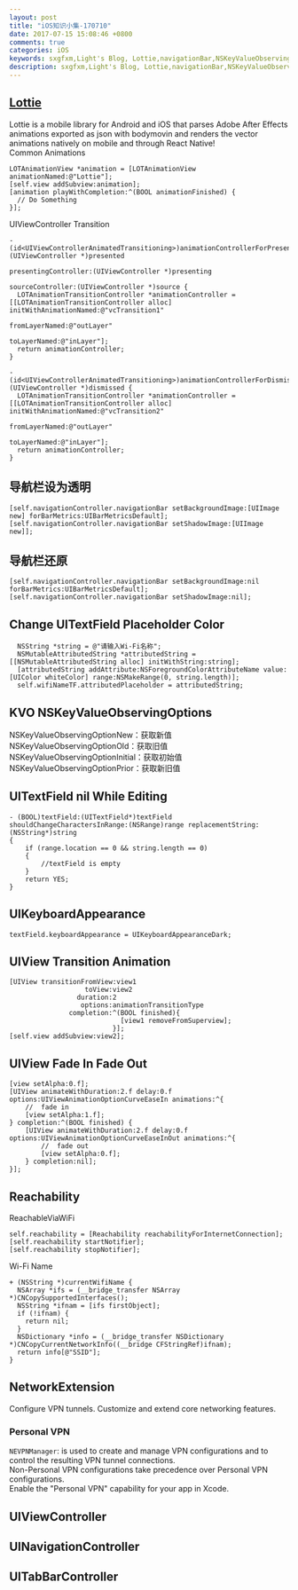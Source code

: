 ```yaml
---
layout: post
title: "iOS知识小集-170710"
date: 2017-07-15 15:08:46 +0800
comments: true
categories: iOS
keywords: sxgfxm,Light's Blog, Lottie,navigationBar,NSKeyValueObservingOptions,Transition Animation,Reachability,UIKeyboardAppearance
description: sxgfxm,Light's Blog, Lottie,navigationBar,NSKeyValueObservingOptions,Transition Animation,Reachability,UIKeyboardAppearance
---
```


## [Lottie](https://github.com/airbnb/lottie-ios)
Lottie is a mobile library for Android and iOS that parses Adobe After Effects animations exported as json with bodymovin and renders the vector animations natively on mobile and through React Native!  
Common Animations  



~~~
LOTAnimationView *animation = [LOTAnimationView animationNamed:@"Lottie"];
[self.view addSubview:animation];
[animation playWithCompletion:^(BOOL animationFinished) {
  // Do Something
}];
~~~
<!-- more -->

UIViewController Transition  



~~~
- (id<UIViewControllerAnimatedTransitioning>)animationControllerForPresentedController:(UIViewController *)presented
                                                                  presentingController:(UIViewController *)presenting
                                                                      sourceController:(UIViewController *)source {
  LOTAnimationTransitionController *animationController = [[LOTAnimationTransitionController alloc] initWithAnimationNamed:@"vcTransition1"
                                                                                                          fromLayerNamed:@"outLayer"
                                                                                                            toLayerNamed:@"inLayer"];
  return animationController;
}

- (id<UIViewControllerAnimatedTransitioning>)animationControllerForDismissedController:(UIViewController *)dismissed {
  LOTAnimationTransitionController *animationController = [[LOTAnimationTransitionController alloc] initWithAnimationNamed:@"vcTransition2"
                                                                                                          fromLayerNamed:@"outLayer"
                                                                                                            toLayerNamed:@"inLayer"];
  return animationController;
}
~~~

## 导航栏设为透明
~~~
[self.navigationController.navigationBar setBackgroundImage:[UIImage new] forBarMetrics:UIBarMetricsDefault];
[self.navigationController.navigationBar setShadowImage:[UIImage new]];
~~~

## 导航栏还原
~~~
[self.navigationController.navigationBar setBackgroundImage:nil forBarMetrics:UIBarMetricsDefault];
[self.navigationController.navigationBar setShadowImage:nil];
~~~

## Change UITextField Placeholder Color
~~~
  NSString *string = @"请输入Wi-Fi名称";
  NSMutableAttributedString *attributedString = [[NSMutableAttributedString alloc] initWithString:string];
  [attributedString addAttribute:NSForegroundColorAttributeName value:[UIColor whiteColor] range:NSMakeRange(0, string.length)];
  self.wifiNameTF.attributedPlaceholder = attributedString;
~~~

## KVO NSKeyValueObservingOptions
NSKeyValueObservingOptionNew：获取新值  
NSKeyValueObservingOptionOld：获取旧值  
NSKeyValueObservingOptionInitial：获取初始值  
NSKeyValueObservingOptionPrior：获取新旧值  

## UITextField nil While Editing
~~~
- (BOOL)textField:(UITextField*)textField shouldChangeCharactersInRange:(NSRange)range replacementString:(NSString*)string
{
    if (range.location == 0 && string.length == 0)
    {
        //textField is empty
    }
    return YES;
}
~~~

## UIKeyboardAppearance
~~~
textField.keyboardAppearance = UIKeyboardAppearanceDark;
~~~

## UIView Transition Animation
~~~
[UIView transitionFromView:view1
                   toView:view2
                 duration:2
                  options:animationTransitionType
               completion:^(BOOL finished){
                            [view1 removeFromSuperview];
                          }];
[self.view addSubview:view2];
~~~

## UIView Fade In Fade Out
~~~
[view setAlpha:0.f];
[UIView animateWithDuration:2.f delay:0.f options:UIViewAnimationOptionCurveEaseIn animations:^{
    //  fade in
    [view setAlpha:1.f];
} completion:^(BOOL finished) {
    [UIView animateWithDuration:2.f delay:0.f options:UIViewAnimationOptionCurveEaseInOut animations:^{
        //  fade out
        [view setAlpha:0.f];
    } completion:nil];
}];
~~~

## Reachability
ReachableViaWiFi  



~~~
self.reachability = [Reachability reachabilityForInternetConnection];
[self.reachability startNotifier];
[self.reachability stopNotifier];
~~~
Wi-Fi Name  



~~~
+ (NSString *)currentWifiName {
  NSArray *ifs = (__bridge_transfer NSArray *)CNCopySupportedInterfaces();
  NSString *ifnam = [ifs firstObject];
  if (!ifnam) {
    return nil;
  }
  NSDictionary *info = (__bridge_transfer NSDictionary *)CNCopyCurrentNetworkInfo((__bridge CFStringRef)ifnam);
  return info[@"SSID"];
}
~~~

## NetworkExtension
Configure VPN tunnels. Customize and extend core networking features.
### Personal VPN
`NEVPNManager`: is used to create and manage VPN configurations and to control the resulting VPN tunnel connections.  
Non-Personal VPN configurations take precedence over Personal VPN configurations.  
Enable the "Personal VPN" capability for your app in Xcode.  

## UIViewController

## UINavigationController

## UITabBarController
